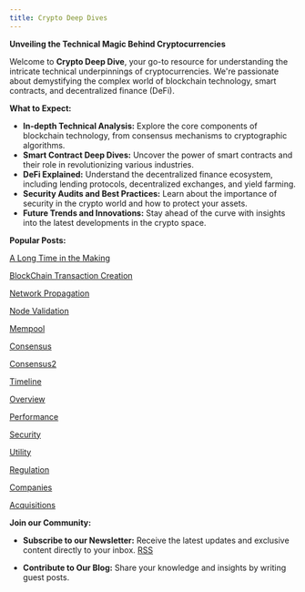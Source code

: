```yaml
---
title: Crypto Deep Dives
---
```

<head>
<link rel="alternate" type="application/atom+xml" title="{{ site.title }}" href="/feed.xml">
</head>

**Unveiling the Technical Magic Behind Cryptocurrencies**

Welcome to **Crypto Deep Dive**, your go-to resource for understanding the intricate technical underpinnings of cryptocurrencies. We're passionate about demystifying the complex world of blockchain technology, smart contracts, and decentralized finance (DeFi).

**What to Expect:**

* **In-depth Technical Analysis:** Explore the core components of blockchain technology, from consensus mechanisms to cryptographic algorithms.
* **Smart Contract Deep Dives:** Uncover the power of smart contracts and their role in revolutionizing various industries.
* **DeFi Explained:** Understand the decentralized finance ecosystem, including lending protocols, decentralized exchanges, and yield farming.
* **Security Audits and Best Practices:** Learn about the importance of security in the crypto world and how to protect your assets.
* **Future Trends and Innovations:** Stay ahead of the curve with insights into the latest developments in the crypto space.

**Popular Posts:**

[A Long Time in the Making](https://lewisbakkero.github.io/tibidabo/2024/12/08/A-Long-Time-in-the-Making.html)

[BlockChain Transaction Creation](https://lewisbakkero.github.io/tibidabo/2024/12/21/Decoding-Transaction-Creation.html)

[Network Propagation](https://lewisbakkero.github.io/tibidabo/2024/12/22/Network-Propagation.html)

[Node Validation](https://lewisbakkero.github.io/tibidabo/2024/12/23/Node-Validation.html)

[Mempool](https://lewisbakkero.github.io/tibidabo/2024/12/26/Mempool.html)

[Consensus](https://lewisbakkero.github.io/tibidabo/2024/12/28/Consensus.html)

[Consensus2](https://lewisbakkero.github.io/tibidabo/2025/01/01/Consensus2.html)

[Timeline](https://lewisbakkero.github.io/tibidabo/2025/01/02/Timeline.html)

[Overview](https://lewisbakkero.github.io/tibidabo/2025/01/03/Overview.html)

[Performance](https://lewisbakkero.github.io/tibidabo/2025/01/04/Performance.html)

[Security](https://lewisbakkero.github.io/tibidabo/2025/01/05/Security.html)

[Utility](https://lewisbakkero.github.io/tibidabo/2025/01/11/Utility.html)

[Regulation](https://lewisbakkero.github.io/tibidabo/2025/01/12/Regulation.html)

[Companies](https://lewisbakkero.github.io/tibidabo/2025/01/18/Companies.html)

[Acquisitions](https://lewisbakkero.github.io/tibidabo/2025/01/19/Acquisitions.html)

<!-- Technical vs fundamental analysis (valuation/adoption is not all to fundamentals)

Arbitrage and volatility

 -->



**Join our Community:**

* **Subscribe to our Newsletter:** Receive the latest updates and exclusive content directly to your inbox.
<a class="btn btn-rss" href="/feed.xml" target="_blank">RSS</a>

<!-- * **Follow us on Social Media:** Connect with us on Twitter, LinkedIn, and Reddit for real-time discussions and news. -->
* **Contribute to Our Blog:** Share your knowledge and insights by writing guest posts.



